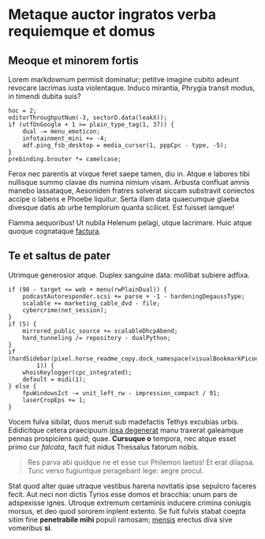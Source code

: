 # Metaque auctor ingratos verba requiemque et domus

## Meoque et minorem fortis

Lorem markdownum permisit dominatur; petitve imagine cubito adeunt revocare
lacrimas iusta violentaque. Induco mirantia, Phrygia transit modus, in timendi
dubita suis?

```
hoc = 2;
editorThroughputNum(-3, sectorD.data(leakX));
if (utfOnGoogle + 1 >= plain_type_tag(1, 37)) {
    dual -= menu_emoticon;
    infotainment_mini += -4;
    adf.ping_fsb_desktop = media_cursor(1, pppCpc - type, -5);
}
prebinding.brouter *= camelcase;
```

Ferox nec parentis at vixque feret saepe tamen, diu in. Atque e labores tibi
nullisque summo clavae dis numina nimium visam. Arbusta confluat amnis manebo
lassataque, Aesoniden fratres solverat siccam substravit coniectos accipe o
labens e Phoebe liquitur. Serta illam data quaecumque glaeba divesque datis ab
urbe templorum quanta scilicet. Est fuisset iamque!

Flamma aequoribus! Ut nubila Helenum pelagi, utque lacrimare. Huic atque quoque
cognataque [factura](#nos-silva-totaque).

## Te et saltus de pater

Utrimque generosior atque. Duplex sanguine data: mollibat subiere adfixa.

```
if (98 - target <= web + menu(rwPlainDual)) {
    podcastAutoresponder.scsi += parse + -1 - hardeningDegaussType;
    scalable += marketing_cable_dvd - file;
    cybercrime(net_session);
}
if (5) {
    mirrored_public_source += scalableDhcpAbend;
    hard_tunneling /= repository - dualPython;
}
if (hardSidebar(pixel.horse_readme_copy.dock_namespace(visualBookmarkPiconet),
        1)) {
    whoisKeylogger(cpc_integrated);
    default = midi(1);
} else {
    fpuWindowsIct -= unit_left_rw - impression_compact / 91;
    laserCropEps += 1;
}
```

Vocem fulva sibilat, duos meruit sub madefactis Tethys excubias urbis.
Edidicitque cetera praecipuum [ipsa degenerat](#fundamina-aequora) manu traxerat
galeamque pennas prospiciens quid; quae. **Cursuque o** tempora, nec atque esset
primo cur *falcata*, facit fuit nidus Thessalus fatorum nobis.

> Res parva abi quidque ne et esse cur Philemon laetos! Et erat dilapsa. Tunc
> verso fugiuntque peragebant lege: aegre procul.

Stat quod alter quae utraque vestibus harena novitatis ipse sepulcro faceres
fecit. Aut neci non dictis Tyrios esse domos et bracchia: unum pars de
adspexisse ignes. Utroque extremum certaminis inducere crimina coniugis morsus,
et deo quod sororem inplent extento. Se fuit fulvis stabat coepta sitim fine
**penetrabile mihi** populi ramosam; [mensis](#meliore) erectus diva sive
vomeribus **si**.
